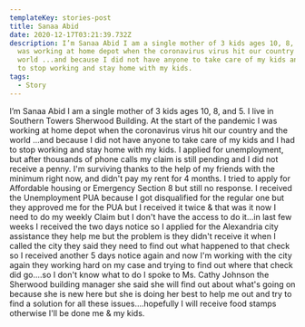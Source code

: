 ```yaml
---
templateKey: stories-post
title: Sanaa Abid
date: 2020-12-17T03:21:39.732Z
description: I’m Sanaa Abid I am a single mother of 3 kids ages 10, 8, and 5. I
  was working at home depot when the coronavirus virus hit our country and the
  world ...and because I did not have anyone to take care of my kids and I had
  to stop working and stay home with my kids.
tags:
  - Story
---
```

I’m Sanaa Abid I am a single mother of 3 kids ages 10, 8, and 5. I live in Southern Towers Sherwood Building. At the start of the pandemic I was working at home depot when the coronavirus virus hit our country and the world ...and because I did not have anyone to take care of my kids and I had to stop working and stay home with my kids. I applied for unemployment, but after thousands of phone calls my claim is still pending and I did not receive a penny. I'm surviving thanks to the help of my friends with the minimum right now, and didn't pay my rent for 4 months. I tried to apply for Affordable housing or Emergency Section 8 but still no response. I received the Unemployment PUA because I got disqualified for the regular one but they approved me for the PUA but I received it twice & that was it now I need to do my weekly Claim but I don't have the access to do it...in last few weeks I received the two days notice so I applied for the Alexandria city assistance they help me but the problem is they didn't receive it when I called the city they said they need to find out what happened to that check so I received another 5 days notice again and now I'm working with the city again they working hard on my case and trying to find out where that check did go....so I don't know what to do I spoke to Ms. Cathy Johnson the Sherwood building manager she said she will find out about what's going on because she is new here but she is doing her best to help me out and try to find a solution for all these issues....hopefully I will receive food stamps otherwise I'll be done me & my kids.